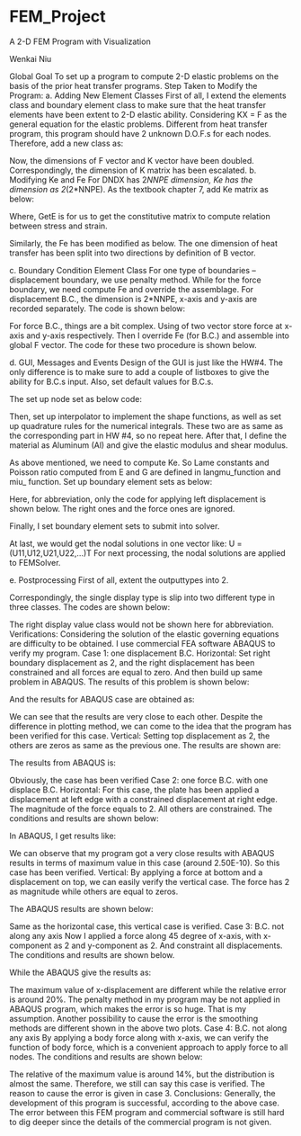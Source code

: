 # FEM_Project
A 2-D FEM Program with Visualization
	

Wenkai Niu





Global Goal
To set up a program to compute 2-D elastic problems on the basis of the prior heat transfer programs.
Step Taken to Modify the Program:
a.	Adding New Element Classes
First of all, I extend the elements class and boundary element class to make sure that the heat transfer elements have been extent to 2-D elastic ability.
Considering KX = F as the general equation for the elastic problems. Different from heat transfer program, this program should have 2 unknown D.O.F.s for each nodes. Therefore, add a new class as:
 
Now, the dimensions of F vector and K vector have been doubled. Correspondingly, the dimension of K matrix has been escalated.
b.	Modifying Ke and Fe
For DNDX has 2*NNPE dimension, Ke has the dimension as 2*(2*NNPE). As the textbook chapter 7, add Ke matrix as below:
 
 
Where, GetE is for us to get the constitutive matrix to compute relation between stress and strain. 
 
Similarly, the Fe has been modified as below. The one dimension of heat transfer has been split into two directions by definition of B vector.
 
c.	Boundary Condition Element Class
For one type of boundaries – displacement boundary, we use penalty method. While for the force boundary, we need compute Fe and override the assemblage.
For displacement B.C., the dimension is 2*NNPE, x-axis and y-axis are recorded separately. The code is shown below:
 
 
For force B.C., things are a bit complex. Using of two vector store force at x-axis and y-axis respectively. Then I override Fe (for B.C.) and assemble into global F vector. The code for these two procedure is shown below.
 
 
d.	GUI, Messages and Events
Design of the GUI is just like the HW#4. The only difference is to make sure to add a couple of listboxes to give the ability for B.C.s input. Also, set default values for B.C.s.
 
The set up node set as below code:
 
Then, set up interpolator to implement the shape functions, as well as set up quadrature rules for the numerical integrals. These two are as same as the corresponding part in HW #4, so no repeat here.
After that, I define the material as Aluminum (Al) and give the elastic modulus and shear modulus.
 

As above mentioned, we need to compute Ke. So Lame constants and Poisson ratio computed from E and G are defined in langmu_function and miu_ function.
Set up boundary element sets as below:
 
Here, for abbreviation, only the code for applying left displacement is shown below. The right ones and the force ones are ignored.
 
Finally, I set boundary element sets to submit into solver.
 
At last, we would get the nodal solutions in one vector like:
U = (U11,U12,U21,U22,…)T
For next processing, the nodal solutions are applied to FEMSolver.
 
e.	Postprocessing
First of all, extent the outputtypes into 2. 
 
Correspondingly, the single display type is slip into two different type in three classes. The codes are shown below:
 
 
The right display value class would not be shown here for abbreviation.
Verifications:
Considering the solution of the elastic governing equations are difficulty to be obtained. I use commercial FEA software ABAQUS to verify my program.
Case 1: one displacement B.C.
Horizontal:
Set right boundary displacement as 2, and the right displacement has been constrained and all forces are equal to zero. And then build up same problem in ABAQUS. The results of this problem is shown below:
 
And the results for ABAQUS case are obtained as:
 
We can see that the results are very close to each other. Despite the difference in plotting method, we can come to the idea that the program has been verified for this case.
Vertical:
Setting top displacement as 2, the others are zeros as same as the previous one. The results are shown are:
 
The results from ABAQUS is:
 
Obviously, the case has been verified
Case 2: one force B.C. with one displace B.C.
Horizontal:
For this case, the plate has been applied a displacement at left edge with a constrained displacement at right edge. The magnitude of the force equals to 2. All others are constrained. The conditions and results are shown below:
 
In ABAQUS, I get results like:
 
We can observe that my program got a very close results with ABAQUS results in terms of maximum value in this case (around 2.50E-10). So this case has been verified.
Vertical:
By applying a force at bottom and a displacement on top, we can easily verify the vertical case. The force has 2 as magnitude while others are equal to zeros.

 
The ABAQUS results are shown below:
 
Same as the horizontal case, this vertical case is verified.
Case 3: B.C. not along any axis
Now I applied a force along 45 degree of x-axis, with x-component as 2 and y-component as 2. And constraint all displacements. The conditions and results are shown below.
 
While the ABAQUS give the results as:
 
The maximum value of x-displacement are different while the relative error is around 20%. The penalty method in my program may be not applied in ABAQUS program, which makes the error is so huge. That is my assumption. Another possibility to cause the error is the smoothing methods are different shown in the above two plots.
Case 4: B.C. not along any axis
By applying a body force along with x-axis, we can verify the function of body force, which is a convenient approach to apply force to all nodes. The conditions and results are shown below:
 
 
The relative of the maximum value is around 14%, but the distribution is almost the same. Therefore, we still can say this case is verified. The reason to cause the error is given in case 3. 
Conclusions:
Generally, the development of this program is successful, according to the above case. The error between this FEM program and commercial software is still hard to dig deeper since the details of the commercial program is not given.
